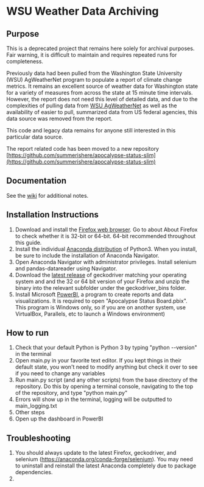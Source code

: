 # WSU Weather Data Archiving

## Purpose
This is a deprecated project that remains here solely for archival purposes. Fair warning, it is difficult to maintain and requires repeated runs for completeness.

Previously data had been pulled from the Washington State University (WSU) AgWeatherNet program to populate a report of climate change metrics. It remains an excellent source of weather data for Washington state for a variety of measures from across the state at 15 minute time intervals. However, the report does not need this level of detailed data, and due to the complexities of pulling data from [WSU AgWeatherNet](https://weather.wsu.edu/) as well as the availability of easier to pull, summarized data from US federal agencies, this data source was removed from the report.

This code and legacy data remains for anyone still interested in this particular data source.

The report related code has been moved to a new repository [https://github.com/summerishere/apocalypse-status-slim](https://github.com/summerishere/apocalypse-status-slim)

## Documentation
See the [wiki](https://github.com/SummerIsHere/apocalypse-status/wiki) for additional notes.

## Installation Instructions

1. Download and install the [Firefox web browser](https://www.mozilla.org/firefox/). Go to about About Firefox to check whether it is 32-bit or 64-bit. 64-bit recommended throughout this guide.
2. Install the individual [Anaconda distribution](https://www.anaconda.com/download/) of Python3. When you install, be sure to include the installation of Anaconda Navigator.
3. Open Anaconda Navigator with administrator privileges. Install selenium and pandas-datareader using Navigator.
4. Download the [latest release](https://github.com/mozilla/geckodriver/releases) of geckodriver matching your operating system and and the 32 or 64 bit version of your Firefox and unzip the binary into the relevant subfolder under the geckodriver_bins folder.
5. Install Microsoft [PowerBI](https://www.powerbi.com), a program to create reports and data visualizations.  It is required to open "Apocalypse Status Board.pbix". This program is Windows only, so if you are on another system, use VirtualBox, Parallels, etc to launch a Windows environment)

## How to run
1. Check that your default Python is Python 3 by typing "python --version" in the terminal
1. Open main.py in your favorite text editor. If you kept things in their default state, you won't need to modify anything but check it over to see if you need to change any variables
2. Run main.py script (and any other scripts) from the base directory of the repository. Do this by opening a terminal console, navigating to the top of the repository, and type "python main.py"
3. Errors will show up in the terminal, logging will be outputted to main_logging.txt
3. Other steps
4. Open up the dashboard in PowerBI

## Troubleshooting

1. You should always update to the latest Firefox, geckodriver, and selenium (https://anaconda.org/conda-forge/selenium). You may need to uninstall and reinstall the latest Anaconda completely due to package dependencies.
2. 
